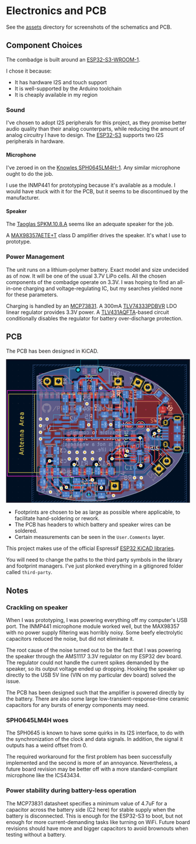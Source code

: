 # Electronics and PCB

See the [assets](assets) directory for screenshots of the schematics and PCB.

## Component Choices

The combadge is built around an [ESP32-S3-WROOM-1](https://www.espressif.com/en/support/download/documents/modules?keys=&field_type_tid%5B%5D=838).

I chose it because:

- It has hardware I2S and touch support
- It is well-supported by the Arduino toolchain
- It is cheaply available in my region

### Sound

I've chosen to adopt I2S peripherals for this project, as they promise better audio quality than their analog counterparts, while reducing the amount of analog circuitry I have to design.
The [ESP32-S3](https://docs.espressif.com/projects/esp-idf/en/latest/esp32s3/api-reference/peripherals/i2s.html) supports two I2S peripherals in hardware.

#### Microphone

I've zeroed in on the [Knowles SPH0645LM4H-1](https://www.knowles.com/docs/default-source/default-document-library/sph0645lm4h-1-datasheet.pdf?Status=Master&sfvrsn=751076b1_2).
Any similar microphone ought to do the job.

I use the INMP441 for prototyping because it's available as a module. I would have stuck with it for the PCB, but it seems to be discontinued by the manufacturer.

#### Speaker

The [Taoglas SPKM.10.8.A](https://www.taoglas.com/product/10-mm-round-miniature-speaker-500mw/) seems like an adequate speaker for the job.

A [MAX98357AETE+T](https://www.analog.com/en/products/max98357a.html#product-overview) class D amplifier drives the speaker.
It's what I use to prototype.

### Power Management

The unit runs on a lithium-polymer battery. Exact model and size undecided as of now. It will be one of the usual 3.7V LiPo cells.
All the chosen components of the combadge operate on 3.3V. I was hoping to find an all-in-one charging and voltage-regulating IC, but my searches yielded none for these parameters.

Charging is handled by an [MCP73831](https://www.microchip.com/en-us/product/MCP73831).
A 300mA [TLV74333PDBVR](https://www.ti.com/product/TLV743P/part-details/TLV74333PDBVR) LDO linear regulator provides 3.3V power.
A [TLV431AQFTA](https://www.diodes.com/assets/Datasheets/TLV431Q.pdf)-based circuit conditionally disables the regulator for battery over-discharge protection.

## PCB

The PCB has been designed in KiCAD.

![PCB](assets/pcb.png)

- Footprints are chosen to be as large as possible where applicable, to facilitate hand-soldering or rework.
- The PCB has headers to which battery and speaker wires can be soldered.
- Certain measurements can be seen in the `User.Comments` layer.

This project makes use of the official Espressif [ESP32 KiCAD libraries](https://github.com/espressif/kicad-libraries).

You will need to change the paths to the third party symbols in the library and footprint managers. I've just plonked everything in a gitignored folder called `third-party`.

## Notes

### Crackling on speaker

When I was prototyping, I was powering everything off my computer's USB port. The INMP441 microphone module worked well, but the MAX98357 with no power supply filtering was horribly noisy.
Some beefy electrolytic capacitors reduced the noise, but did not eliminate it.

The root cause of the noise turned out to be the fact that I was powering the speaker through the AMS1117 3.3V regulator on my ESP32 dev board.
The regulator could not handle the current spikes demanded by the speaker, so its output voltage ended up dropping.
Hooking the speaker up directly to the USB 5V line (VIN on my particular dev board) solved the issue.

The PCB has been designed such that the amplifier is powered directly by the battery.
There are also some large low-transient-response-time ceramic capacitors for any bursts of energy components may need.

### SPH0645LM4H woes

The SPH0645 is known to have some quirks in its I2S interface, to do with the synchronization of the clock and data signals.
In addition, the signal it outputs has a weird offset from 0.

The required workaround for the first problem has been successfully implemented and the second is more of an annoyance.
Nevertheless, a future board revision may be better off with a more standard-compliant microphone like the ICS43434.

### Power stability during battery-less operation

The MCP73831 datasheet specifies a minimum value of 4.7uF for a capacitor across the battery side (C2 here) for stable supply when the battery is disconnected.
This is enough for the ESP32-S3 to boot, but not enough for more current-demanding tasks like turning on WiFi.
Future board revisions should have more and bigger capacitors to avoid brownouts when testing without a battery.
